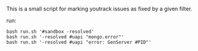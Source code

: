This is a small script for marking youtrack issues as fixed by a given filter.

run:

    bash run.sh '#sandbox -resolved'
    bash run.sh '-resolved #uapi "mongo.error"'
    bash run.sh '-resolved #uapi "error: GenServer #PID"'
